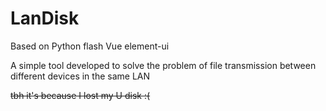 # LanDisk
 Based on Python flash Vue element-ui
 
 A simple tool developed to solve the problem of file transmission between different devices in the same LAN
 
~~tbh it's because I lost my U disk :(~~